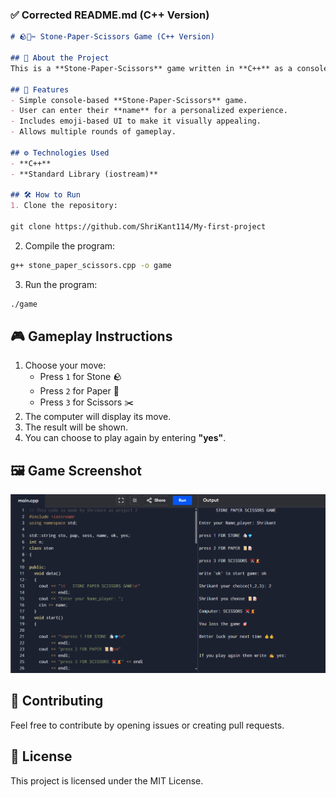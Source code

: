 ### ✅ **Corrected README.md (C++ Version)**

```markdown
# 🪨📄✂️ Stone-Paper-Scissors Game (C++ Version)

## 🎯 About the Project
This is a **Stone-Paper-Scissors** game written in **C++** as a console application. The game allows the user to play against the computer, where the computer's move is predefined. The user can play multiple rounds by selecting **"yes"** after each round.

## 🚀 Features
- Simple console-based **Stone-Paper-Scissors** game.
- User can enter their **name** for a personalized experience.
- Includes emoji-based UI to make it visually appealing.
- Allows multiple rounds of gameplay.

## ⚙️ Technologies Used
- **C++**
- **Standard Library (iostream)**

## 🛠️ How to Run
1. Clone the repository:

git clone https://github.com/ShriKant114/My-first-project
```

2. Compile the program:
```bash
g++ stone_paper_scissors.cpp -o game
```

3. Run the program:
```bash
./game
```

## 🎮 Gameplay Instructions
1. Choose your move:
    - Press `1` for Stone 🪨  
    - Press `2` for Paper 📜  
    - Press `3` for Scissors ✂️  
2. The computer will display its move.
3. The result will be shown.
4. You can choose to play again by entering **"yes"**.

## 🖼️ Game Screenshot
![Gameplay](./assets/game-preview.png)

## 👥 Contributing
Feel free to contribute by opening issues or creating pull requests. 

## 📄 License
This project is licensed under the MIT License.
```
